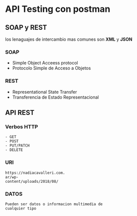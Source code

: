 # API Testing con postman

## SOAP y REST

los lenaguajes de intercambio mas comunes son 
**XML**  y **JSON**

### SOAP
- Simple Object Acceess protocol 
- Protocolo Simple de Acceso a Objetos



### REST
- Representational State Transfer
- Transferencia de Estado Representacional

## API REST

### Verbos HTTP
~~~
- GET
- POST
- PUT/PATCH
- DELETE
~~~

### URI
~~~
https://nadiacavalleri.com.
ar/wp-
content/uploads/2018/08/
~~~

### DATOS
~~~
Pueden ser datos o informacion multimedia de 
cualquier tipo
~~~